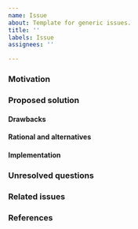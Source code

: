 ```yaml
---
name: Issue
about: Template for generic issues.
title: ''
labels: Issue
assignees: ''

---
```


### Motivation

### Proposed solution

#### Drawbacks

#### Rational and alternatives

#### Implementation

### Unresolved questions
	
### Related issues

### References
